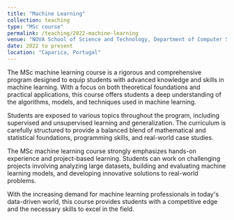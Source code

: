 ```yaml
---
title: "Machine Learning"
collection: teaching
type: "MSc course"
permalink: /teaching/2022-machine-learning
venue: "NOVA School of Science and Technology, Department of Computer Science"
date: 2022 to present
location: "Caparica, Portugal"
---
```


The MSc machine learning course is a rigorous and comprehensive program designed to equip students with advanced knowledge and skills
in machine learning. With a focus on both theoretical foundations and practical applications, this course offers students 
a deep understanding of the algorithms, models, and techniques used in machine learning.

Students are exposed to various topics throughout the program, including supervised and unsupervised learning 
 and generalization. The curriculum is carefully structured to provide a balanced blend of mathematical and statistical 
 foundations, programming skills, and real-world case studies.

The MSc machine learning course strongly emphasizes hands-on experience and project-based learning. Students can work on 
challenging projects involving analyzing large datasets, building and evaluating machine learning models, and developing 
innovative solutions to real-world problems. 

With the increasing demand for machine learning professionals in today's data-driven world, this course provides students 
with a competitive edge and the necessary skills to excel in the field.
